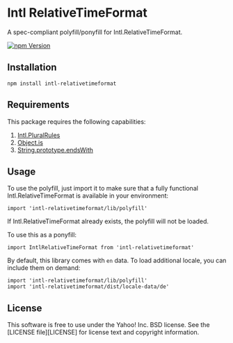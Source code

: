 Intl RelativeTimeFormat
===================

A spec-compliant polyfill/ponyfill for Intl.RelativeTimeFormat.

[![npm Version][npm-badge]][npm]


Installation
---
```
npm install intl-relativetimeformat
```

Requirements
---
This package requires the following capabilities:
1. [Intl.PluralRules](https://developer.mozilla.org/en-US/docs/Web/JavaScript/Reference/Global_Objects/PluralRules)
2. [Object.is](https://developer.mozilla.org/en-US/docs/Web/JavaScript/Reference/Global_Objects/Object/is)
3. [String.prototype.endsWith](https://developer.mozilla.org/en-US/docs/Web/JavaScript/Reference/Global_Objects/String/endsWith)


Usage
---
To use the polyfill, just import it to make sure that a fully functional Intl.RelativeTimeFormat is available in your environment:

```
import 'intl-relativetimeformat/lib/polyfill'
```

If Intl.RelativeTimeFormat already exists, the polyfill will not be loaded.

To use this as a ponyfill:

```
import IntlRelativeTimeFormat from 'intl-relativetimeformat'
```

By default, this library comes with `en` data. To load additional locale, you can include them on demand:
```
import 'intl-relativetimeformat/lib/polyfill'
import 'intl-relativetimeformat/dist/locale-data/de'
```

License
-------

This software is free to use under the Yahoo! Inc. BSD license.
See the [LICENSE file][LICENSE] for license text and copyright information.


[npm]: https://www.npmjs.org/package/intl-relativetimeformat
[npm-badge]: https://img.shields.io/npm/v/intl-relativetimeformat.svg?style=flat-square